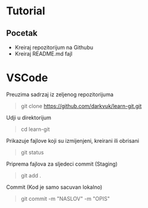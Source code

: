 # Tutorial

## Pocetak
- Kreiraj repozitorijum na Githubu
- Kreiraj README.md fajl

# VSCode
Preuzima sadrzaj iz zeljenog repozitorijuma
> git clone https://github.com/darkvuk/learn-git.git

Udji u direktorijum
> cd learn-git

Prikazuje fajlove koji su izmijenjeni, kreirani ili obrisani
> git status

Priprema fajlova za sljedeci commit (Staging)
> git add .

Commit (Kod je samo sacuvan lokalno)
> git commit -m "NASLOV" -m "OPIS"

